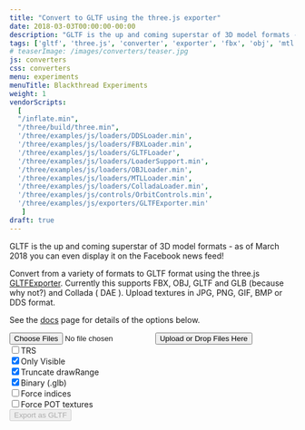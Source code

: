```yaml
---
title: "Convert to GLTF using the three.js exporter"
date: 2018-03-03T00:00:00-00:00
description: "GLTF is the up and coming superstar of 3D model formats - you can even display it on the Facebook news feed. Use this tool to convert from various formats to GLTF using the three.js exporter"
tags: ['gltf', 'three.js', 'converter', 'exporter', 'fbx', 'obj', 'mtl', 'dae', 'collada', 'dds']
# teaserImage: /images/converters/teaser.jpg
js: converters
css: converters
menu: experiments
menuTitle: Blackthread Experiments
weight: 1
vendorScripts:
  [
  "/inflate.min",
  "/three/build/three.min",
  '/three/examples/js/loaders/DDSLoader.min',
  '/three/examples/js/loaders/FBXLoader.min',
  '/three/examples/js/loaders/GLTFLoader',
  '/three/examples/js/loaders/LoaderSupport.min',
  '/three/examples/js/loaders/OBJLoader.min',
  '/three/examples/js/loaders/MTLLoader.min',
  '/three/examples/js/loaders/ColladaLoader.min',
  '/three/examples/js/controls/OrbitControls.min',
  '/three/examples/js/exporters/GLTFExporter.min'
   ]
draft: true
---
```


GLTF is the up and coming superstar of 3D model formats - as of March 2018 you can even display it on the Facebook news feed!

Convert from a variety of formats to GLTF format using the three.js <a href="https://threejs.org/examples/#misc_exporter_gltf">GLTFExporter</a>. Currently this supports FBX, OBJ, GLTF and GLB  (because why not?) and Collada ( DAE ).
Upload textures in JPG, PNG, GIF, BMP or DDS format.

See the [docs](https://threejs.org/docs/#examples/exporters/GLTFExporter) page for details of the options below.

<div class="border-section">
  <div id="file-upload-form">
    <input id="file-upload-input" type="file" name="files[]" multiple="" class="hide">
    <input type="submit" value="Upload or Drop Files Here" id="file-upload-button"/>
    <div id="options">
      <input id="option_trs" name="trs" type="checkbox"/><span>TRS</span><br>
      <input id="option_visible" name="visible" type="checkbox" checked/><span>Only Visible</span><br>
      <input id="option_drawrange" name="visible" type="checkbox" checked="checked"/><span>Truncate drawRange</span><br>
      <input id="option_binary" name="visible" type="checkbox" checked><span>Binary (.glb)</span><br>
      <input id="option_forceindices" name="visible" type="checkbox"><span>Force indices</span><br>
      <input id="option_forcepot" name="visible" type="checkbox"><span>Force POT textures</span>
    </div>
    <input type="submit" value="Export as GLTF" id="export" disabled/>
    <div id="errors" class="hide"></div>
  </div>
  <div id="previews">
    <div id="original-preview">
      <div id="original-loading-overlay" class="loading-overlay">
        <div id="original-loading-bar" class="loading-bar hide">
          <span id="original-bar" class="bar">
            <span id="original-progress" class="progress"></span>
          </span>
        </div>
      </div>
      <canvas id="original-preview-canvas"></canvas>
    </div>
    <div id="result-preview">
      <div id="result-loading-overlay" class="loading-overlay">
        <div id="result-loading-bar" class="loading-bar hide">
          <span id="result-bar" class="bar">
            <span id="result-progress" class="progress"></span>
          </span>
        </div>
      </div>
      <canvas id="result-preview-canvas"></canvas>
      <a href="#" id="fullscreen-button" title="Go fullscreen">
        <span class="fa fa-lg fa-arrows-alt" aria-hidden="true"></span>
      </a>
    </div>
  </div>
</div>
